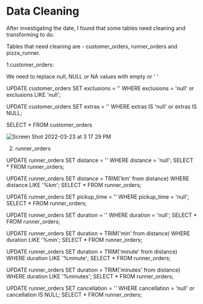 # Data Cleaning

After investigating the date, I found that some tables need cleaning and transforming to do.

Tables that need cleaning are - customer_orders, runner_orders and pizza_runner.

1.customer_orders: 

We need to replace null, NULL or NA values with empty or ‘ ‘

UPDATE customer_orders 
SET exclusions = '' 
WHERE exclusions = 'null' or exclusions LIKE 'null';

UPDATE customer_orders 
SET extras = '' 
WHERE extras IS 'null' or extras IS NULL;

SELECT * FROM customer_orders 

![Screen Shot 2022-03-23 at 3 17 29 PM](https://user-images.githubusercontent.com/85157023/159611295-8d048707-62c8-42b0-80d9-99662b2c07fa.png)

2. runner_orders

 UPDATE runner_orders 
 SET distance = '' 
 WHERE distance = 'null';
 SELECT * FROM runner_orders;
 
 UPDATE runner_orders 
SET distance = TRIM('km' from distance) 
WHERE distance LIKE '%km';
SELECT * FROM runner_orders;

UPDATE runner_orders 
SET pickup_time = '' 
WHERE pickup_time = 'null';
SELECT * FROM runner_orders;

UPDATE runner_orders 
SET duration = '' 
WHERE duration = 'null';
SELECT * FROM runner_orders;

UPDATE runner_orders 
SET duration = TRIM('min' from distance)
WHERE duration LIKE '%min';
SELECT * FROM runner_orders;

UPDATE runner_orders 
SET duration = TRIM('minute' from distance)
WHERE duration LIKE '%minute';
SELECT * FROM runner_orders;

UPDATE runner_orders 
SET duration = TRIM('minutes' from distance)
WHERE duration LIKE '%minutes';
SELECT * FROM runner_orders;

UPDATE runner_orders 
SET cancellation = '' 
WHERE cancellation = 'null' or cancellation IS NULL;
SELECT * FROM runner_orders;









